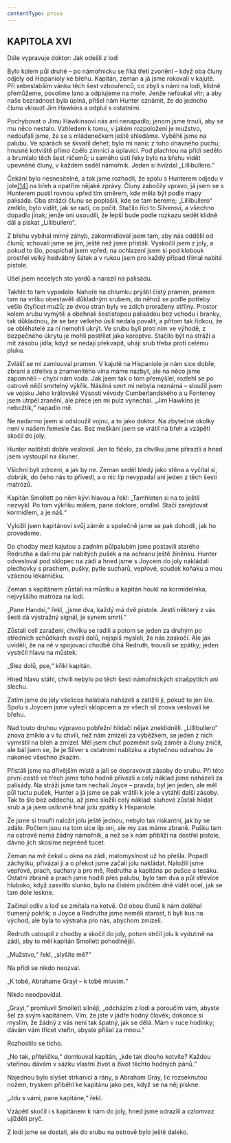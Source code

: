 ```yaml
---
contentType: prose
---
```


## KAPITOLA XVI  
Dále vypravuje doktor: Jak odešli z lodi

Bylo kolem půl druhé – po námořnicku se říká třetí zvonění – když oba čluny odjely od Hispanioly ke břehu. Kapitán, zeman a já jsme rokovali v kajutě. Při sebeslabším vánku těch šest vzbouřenců, co zbyli s námi na lodi, klidně přemůžeme, povolíme lano a odplujeme na moře. Jenže nefoukal vítr; a aby naše bezradnost byla úplná, přišel nám Hunter oznámit, že do jednoho člunu vklouzl Jim Hawkins a odplul s ostatními.

Pochybovat o Jimu Hawkinsovi nás ani nenapadlo; jenom jsme trnuli, aby se mu něco nestalo. Vzhledem k tomu, v jakém rozpoložení je mužstvo, nedoufali jsme, že se s mládenečkem ještě shledáme. Vyběhli jsme na palubu. Ve spárách se škvařil dehet; bylo mi nanic z toho ohavného puchu; hnusné kotviště přímo čpělo zimnicí a úplavicí. Pod plachtou na přídi sedělo a brumlalo těch šest ničemů; u samého ústí řeky bylo na břehu vidět upevněné čluny, v každém seděl námořník. Jeden si hvízdal „Lillibullero.“

Čekání bylo nesnesitelné, a tak jsme rozhodli, že spolu s Hunterem odjedu v jole[\[14\]](./resources/undefined) na břeh a opatřím nějaké zprávy. Čluny zabočily vpravo; já jsem se s Hunterem pustil rovnou vpřed tím směrem, kde měla být podle mapy palisáda. Oba strážci člunu se poplašili, kde se tam bereme; „Lillibullero“ zmlklo, bylo vidět, jak se radí, co počít. Stačilo říci to Silverovi, a všechno dopadlo jinak; jenže oni usoudili, že lepší bude podle rozkazu sedět klidně dál a pískat „Lillibullero“.

Z břehu vybíhal mírný záhyb, zakormidloval jsem tam, aby nás oddělil od člunů; schovali jsme se jim, ještě než jsme přistáli. Vyskočil jsem z joly, a pokud to šlo, pospíchal jsem vpřed; na ochlazení jsem si pod klobouk prostřel velký hedvábný šátek a v rukou jsem pro každý případ třímal nabité pistole.

Ušel jsem necelých sto yardů a narazil na palisádu.

Takhle to tam vypadalo: Nahoře na chlumku prýštil čistý pramen, pramen tam na vršku obestavěli důkladným srubem, do něhož se podle potřeby vešlo čtyřicet mužů; ze dvou stran byly ve zdích proraženy střílny. Prostor kolem srubu vymýtili a obehnali šestistopou palisádou bez vchodu i branky, tak důkladnou, že se bez velkého úsilí nedala povalit, a přitom tak řídkou, že se obléhatelé za ní nemohli ukrýt. Ve srubu byli proti nim ve výhodě, z bezpečného úkrytu je mohli postřílet jako koroptve. Stačilo být na stráži a mít zásobu jídla; když se nedají překvapit, uhájí srub třeba proti celému pluku.

Zvlášť se mi zamlouval pramen. V kajutě na Hispaniole je nám sice dobře, zbraní a střeliva a znamenitého vína máme nazbyt, ale na něco jsme zapomněli – chybí nám voda. Jak jsem tak o tom přemýšlel, rozlehl se po ostrově něčí smrtelný výkřik. Násilná smrt mi nebyla neznámá – sloužil jsem ve vojsku Jeho královské Výsosti vévody Cumberlandského a u Fontenoy jsem utrpěl zranění, ale přece jen mi pulz vynechal. „Jim Hawkins je nebožtík,“ napadlo mě.

Ne nadarmo jsem si odsloužil vojnu, a to jako doktor. Na zbytečné okolky není v našem řemesle čas. Bez meškání jsem se vrátil na břeh a vzápětí skočil do joly.

Hunter naštěstí dobře vesloval. Jen to fičelo, za chvilku jsme přirazili a hned jsem vystoupil na škuner.

Všichni byli zdrceni, a jak by ne. Zeman seděl bledý jako stěna a vyčítal si, dobrák, do čeho nás to přivedl, a o nic líp nevypadal ani jeden z těch šesti matrózů.

Kapitán Smollett po něm kývl hlavou a řekl: „Tamhleten si na to ještě nezvykl. Po tom výkřiku málem, pane doktore, omdlel. Stačí zarejdovat kormidlem, a je náš.“

Vyložil jsem kapitánovi svůj záměr a společně jsme se pak dohodli, jak ho provedeme.

Do chodby mezi kajutou a zadním půlpalubím jsme postavili starého Redrutha a dali mu pár nabitých pušek a na ochranu ještě žíněnku. Hunter odvesloval pod sklopec na zádi a hned jsme s Joycem do joly nakládali plechovky s prachem, pušky, pytle sucharů, vepřové, soudek koňaku a mou vzácnou lékárničku.

Zeman s kapitánem zůstali na můstku a kapitán houkl na kormidelníka, nejvyššího matróza na lodi.

„Pane Handsi,“ řekl, „jsme dva, každý má dvě pistole. Jestli některý z vás šesti dá výstražný signál, je synem smrti.“

Zůstali celí zaražení, chvilku se radili a potom se jeden za druhým po středních schůdkách svezli dolů, nejspíš mysleli, že nás zaskočí. Ale jak uviděli, že na ně v spojovací chodbě číhá Redruth, trousili se zpátky; jeden vystrčil hlavu na můstek.

„Slez dolů, pse,“ křikl kapitán.

Hned hlavu stáhl, chvíli nebylo po těch šesti námořnických strašpytlích ani slechu.

Zatím jsme do joly všelicos halabala naházeli a zatížili ji, pokud to jen šlo. Spolu s Joycem jsme vylezli sklopcem a ze všech sil znova veslovali ke břehu.

Nad touto druhou výpravou pobřežní hlídači nějak zneklidněli. „Lillibullero“ znova zmlklo a v tu chvíli, než nám zmizeli za výběžkem, se jeden z nich vymrštil na břeh a zmizel. Měl jsem chuť pozměnit svůj záměr a čluny zničit, ale bál jsem se, že je Silver s ostatními nablízku a zbytečnou odvahou že nakonec všechno zkazím.

Přistáli jsme na dřívějším místě a jali se dopravovat zásoby do srubu. Při této první cestě ve třech jsme toho hodně přivezli a celý náklad jsme naházeli za palisády. Na stráži jsme tam nechali Joyce – pravda, byl jen jeden, ale měl půl tuctu pušek, Hunter a já jsme se pak vrátili k jole a vytáhli další zásoby. Tak to šlo bez oddechu, až jsme složili celý náklad: sluhové zůstali hlídat srub a já jsem usilovně hnal jolu zpátky k Hispaniole.

Že jsme si troufli naložit jolu ještě jednou, nebylo tak riskantní, jak by se zdálo. Počtem jsou na tom sice líp oni, ale my zas máme zbraně. Pušku tam na ostrově nemá žádný námořník, a než se k nám přiblíží na dostřel pistole, dávno jich skosíme nejméně tucet.

Zeman na mě čekal u okna na zádi, malomyslnost už ho přešla. Popadl záchytku, přivázal ji a o překot jsme začali jolu nakládat. Naložili jsme vepřové, prach, suchary a pro mě, Redrutha a kapitána po pušce a tesáku. Ostatní zbraně a prach jsme hodili přes palubu, bylo tam dva a půl střevíce hluboko, když zasvitlo slunko, bylo na čistém písčitém dně vidět ocel, jak se tam dole leskne.

Začínal odliv a loď se zmítala na kotvě. Od obou člunů k nám doléhal tlumený pokřik; o Joyce a Redrutha jsme neměli starost, ti byli kus na východ, ale byla to výstraha pro nás, abychom zmizeli.

Redruth ustoupil z chodby a skočil do joly, potom strčil jolu k vydutině na zádi, aby to měl kapitán Smollett pohodlnější.

„Mužstvo,“ řekl, „slyšíte mě?“

Na přídi se nikdo neozval.

„K tobě, Abrahame Grayi – k tobě mluvím.“

Nikdo neodpovídal.

„Grayi,“ promluvil Smollett silněji, „odcházím z lodi a poroučím vám, abyste šel za svým kapitánem. Vím, že jste v jádře hodný člověk; dokonce si myslím, že žádný z vás není tak špatný, jak se dělá. Mám v ruce hodinky; dávám vám třicet vteřin, abyste přišel za mnou.“

Rozhostilo se ticho.

„No tak, přítelíčku,“ domlouval kapitán, „kde tak dlouho kotvíte? Každou vteřinou dávám v sázku vlastní život a život těchto hodných pánů.“

Najednou bylo slyšet strkanici a rány, a Abraham Gray, líc rozseknutou nožem, tryskem přiběhl ke kapitánu jako pes, když se na něj pískne.

„Jdu s vámi, pane kapitáne,“ řekl.

Vzápětí skočil i s kapitánem k nám do joly, hned jsme odrazili a ozlomvaz ujížděli pryč.

Z lodi jsme se dostali, ale do srubu na ostrově bylo ještě daleko.
